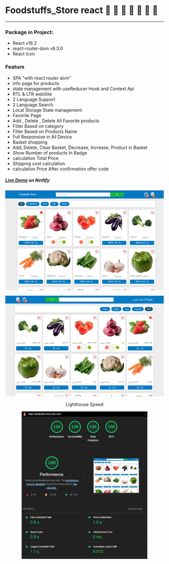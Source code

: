# Foodstuffs_Store react 🍒 🍆 🍊 🍅 🍉 🍌 🍐


---

### Package in Project:

- React v18.2
- react-router-dom v6.3.0
- React Icon

### Feature

- SPA "with react router dom"
- info page for products
- state management with useReducer Hook and Context Api
- RTL & LTR webSite
- 2 Language Support
- 2 Language Search
- Local Storage State management
- Favorite Page
- Add , Delete , Delete All Favorite products
- Filter Based on category
- Filter Based on Products Name
- Full Responsive in All Device
- ‌Basket shopping
- Add, Delete, Clear Basket, Decrease, Increase, Product in Basket
- Show Number of products In Badge
- calculation Total Price
- Shipping cost calculation
- calculation Price After confirmation offer code


##### [Live Demo](https://foodstuffs_store.erfjs.com) on Netlify

<p align="center">
  <a src="https://foodstuffs_store.erfjs.com" target="_blank"><img src="./readme/example1.png" width="800" height="auto" /></a>
</p>
<p align="center">
  <a src="https://foodstuffs_store.erfjs.com" target="_blank"><img src="./readme/example2.png" width="800" height="auto" /></a>
</p>

<p align="center">Lighthouse Speed</p>
<p align="center">
  <a src="https://foodstuffs_store.erfjs.com" target="_blank"><img src="./readme/lighthouse.png" width="400" height="auto" /></a>
</p>

